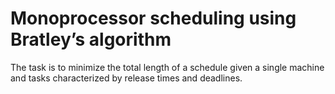 # Monoprocessor scheduling using Bratley’s algorithm

The task is to minimize the total length of a schedule given a single machine and tasks characterized by release times and deadlines.
